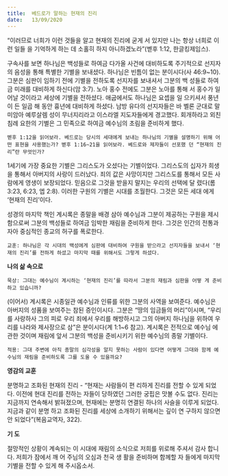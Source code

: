 ```yaml
---
title:  베드로가 말하는 현재의 진리
date:   13/09/2020
---
```


“이러므로 너희가 이런 것들을 알고 현재의 진리에 굳게 서 있지만 나는 항상 너희로 이런 일들 을 기억하게 하는 데 소홀히 하지 아니하겠노라”(벧후 1:12, 한글킹제임스).

구속사를 보면 하나님은 백성들로 하여금 다가올 사건에 대비하도록 주기적으로 선지자의 음성을 통해 특별한 기별을 보내셨다. 하나님은 빈틈이 없는 분이시다(사 46:9~10). 그분은 심판이 임하기 전에 기별을 전하도록 선지자를 보내셔서 그분의 백 성들로 하여금 미래를 대비하게 하신다(암 3:7). 노아 홍수 전에도 그분은 노아를 통해 서 홍수가 일어날 것이라고 세상에 기별을 전하셨다. 애굽에서도 하나님은 요셉을 일 으키셔서 풍년이 든 일곱 해 동안 흉년에 대비하게 하셨다. 남방 유다의 선지자들은 바 벨론 군대로 말미암아 예루살렘 성이 무너지리라고 이스라엘 지도자들에게 경고했다. 회개하라고 외친 침례 요한의 기별은 그 민족으로 하여금 예수님의 초림을 준비하게 했다.

`벧후 1:12을 읽어보라. 베드로는 당시의 세대에게 보내는 하나님의 기별을 설명하기 위해 어떤 표현을 사용했는가? 벧후 1:16~21을 읽어보라. 베드로와 제자들이 선포했 던 “현재의 진리”란 무엇인가?`

1세기에 가장 중요한 기별은 그리스도가 오셨다는 기별이었다. 그리스도의 십자가 희생을 통해서 아버지의 사랑이 드러났다. 죄의 값은 사망이지만 그리스도를 통해서 모든 사람에게 영생이 보장되었다. 믿음으로 그것을 받을지 말지는 우리의 선택에 달 렸다(롬 3:23, 6:23, 엡 2:8). 이러한 구원의 기별은 시대를 초월한다. 그것은 모든 세대 에게 ‘현재의 진리’이다.

성경의 마지막 책인 계시록은 종말을 배경 삼아 예수님과 그분이 제공하는 구원을 제시함으로써 그분의 백성들로 하여금 임박한 재림을 준비하게 한다. 그것은 인간의 전통과 자아 중심적인 종교의 허구를 폭로한다.

`교훈: 하나님은 각 시대의 백성에게 심판에 대비하여 구원을 받으라고 선지자들을 보내서 ‘현재의 진리’를 전하게 하셨고 마지막 때를 위해서도 그렇게 하셨다.`

**나의 삶 속으로**

`묵상: 그대는 예수님이 계시하는 ‘현재의 진리’를 따라서 그분의 재림과 심판을 어떻 게 준비하고 있습니까?`

(이어서) 계시록은 시종일관 예수님과 인류를 위한 그분의 사역을 보여준다. 예수님은 아버지의 성품을 보여주는 참된 증인이시다. 그분은 “땅의 임금들의 머리”이시며, “우리 를 사랑하사 그의 피로 우리 죄에서 우리를 해방하시고 그의 아버지 하나님을 위하여 우리를 나라와 제사장으로 삼”은 분이시다(계 1:1~6 참고). 계시록은 전적으로 예수님 에 관한 것이며 재림에 앞서 그분의 백성을 준비시키기 위한 예수님의 종말 기별이다.

`적용: 그대 주변에 아직 종말의 심각성을 알지 못하는 사람이 있다면 어떻게 그대와 함께 예수님의 재림을 준비하도록 그를 도울 수 있을까요?`

**영감의 교훈**                                                     

분명하고 조화된 현재의 진리 - “현재는 사람들이 편 리하게 진리를 전할 수 있게 되었다. 이전에 현대 진리를 전하는 자들이 당하였던 그러한 궁핍은 맛볼 수도 없다. 진리는 지금까지 연속해서 밝혀졌으며, 현재에는 분명히 연결된 하나의 사슬을 이루게 되었다. 지금과 같이 분명 하고 조화된 진리를 세상에 소개하기 위해서는 깊이 연 구하지 않으면 안 되었다”(복음교역자, 322).

**기 도**

절망적인 상황이 계속되는 이 시대에 재림의 소식으로 저희를 위로해 주셔서 감사 합니다. 저희가 잠에서 깨 어 주님의 오심과 천국 생 활을 준비하며 함께할 자 들에게 마지막 기별을 전할 수 있게 해 주시옵소서.